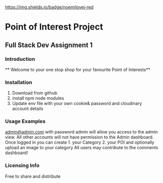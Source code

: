 https://img.shields.io/badge/noemilovei-red

# Point of Interest Project
## Full Stack Dev Assignment 1

### Introduction
** Welcome to your one stop shop for your favourite Point of Interests**


### Installation
1. Download from github
2. install npm node modules
3. Update env file with your own cookie& password and cloudinary account details

### Usage Examples
admin@admin.com with password admin will allow you access to the admin view. 
All other accounts will not have permission to the Admin dashboard.
Once logged in you can create 1. your Category 2. your POI and optionally upload an image to your category
All users may contribute to the comments dashboard!

### Licensing Info
Free to share and distribute 
